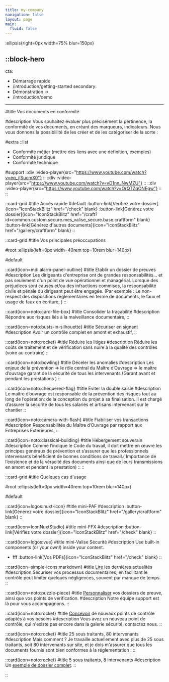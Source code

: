 ```yaml
---
title: my-company
navigation: false
layout: page
main:
  fluid: false
---
```


:ellipsis{right=0px width=75% blur=150px}

::block-hero
---
cta:
  - Démarrage rapide
  - /introduction/getting-started
secondary:
  - Démonstration →
  - /introduction/demo
---

#title
Vos documents en conformité

#description
Vous souhaitez évaluer plus précisément la pertinence, la conformité de vos documents, en créant des marqueurs, indicateurs. Nous vous donnons la possiblilité de les créer et de les catégoriser de la sorte :


#extra
  ::list
  - Conformité métier (mettre des liens avec une définition, exemples)
  - Conformité juridique
  - Conformité technique

#support
  ::div
    :video-player{src="https://www.youtube.com/watch?v=eq_jISucmX0"}
  ::
  ::div
    :video-player{src="https://www.youtube.com/watch?v=vD1nn_NwMZU"}
  ::
  ::div
    :video-player{src="https://www.youtube.com/watch?v=OrQTZqONEgw"}
  ::
::

::card-grid
#title
Accès rapide
#default
  :button-link[Vérifiez votre dossier]{icon="IconStackBlitz" href="/check" blank}
  :button-link[Générez votre dossier]{icon="IconStackBlitz" href="/craft?id=common.custom.secure.mes_valise_secure.base.craftform" blank}
  :button-link[Générez d'autres documents]{icon="IconStackBlitz" href="/gallery/craftform" blank}
::


::card-grid
#title
Vos principales préoccupations

#root
:ellipsis{left=0px width=40rem top=10rem blur=140px}

#default

  ::card{icon=mdi:alarm-panel-outline}
  #title
  Etablir un dossier de preuves
  #description
  Les dirigeants d'entreprise ont de grandes responsabilités... et pas
  seulement d'un point de vue opérationnel et managérial. Lorsque des
  préjudices sont causés et/ou des infractions commises, la responsabilité
  civile et pénale du dirigeant peut être engagée. (Par exemple : Le
  non-respect des dispositions réglementaires en terme de documents, le faux
  et usage de faux en écriture, )
  ::


  ::card{icon=noto:card-file-box}
  #title
  Consolider la traçabilité
  #description
  Répondre aux risques liés à la malveillance documentaire,
  ::

  ::card{icon=noto:busts-in-silhouette}
  #title
  Sécuriser en signant
  #description
  Avoir un contrôle complet en amont et exhaustif,
  ::


  ::card{icon=noto:rocket}
  #title
  Réduire les litiges
  #description
  Réduire les coûts de traitement et de vérification sans nuire à la
  qualité des contrôles (voire au contraire)
  ::

  ::card{icon=noto:bowling}
  #title
  Déceler les anomalies
  #description
  Les enjeux de la prévention => le rôle central du Maître d’Ouvrage
  => le maître d’ouvrage garant de la sécurité de tous les intervenants
  (Garant avant et pendant les prestations )
  ::

  ::card{icon=noto:chequered-flag}
  #title
  Eviter la double saisie
  #description
  Le maître d’ouvrage est responsable de la prévention des risques
  tout au long de l’opération: de la conception du projet à sa finalisation.
  Il est chargé d’assurer la sécurité de tous les salariés et artisans
  intervenant sur le chantier
  ::

  ::card{icon=noto:camera-with-flash}
  #title
  Fiabiliser vos transactions
  #description
  Responsabilités du Maître d’Ouvrage par rapport aux Entreprises
  Extérieures,
  ::

  ::card{icon=noto:classical-building}
  #title
  Hébergement souverain
  #description
  Comme l’indique le Code du travail, il doit mettre en œuvre les
  principes généraux de prévention et s’assurer que les professionnels
  intervenants bénéficient de bonnes conditions de travail.( Importance de
  l’existence et de la véracité des documents ainsi que de leurs transmissions
  en amont et pendant la prestation)
  ::
::


::card-grid
#title
Quelques cas d'usage

#root
:ellipsis{left=0px width=40rem top=10rem blur=140px}

#default

  ::card{icon=logos:nuxt-icon}
  #title
  mini-PAF
  #description
  :button-link[Générez votre dossier]{icon="IconStackBlitz" href="/gallery/craftform" blank}
  ::

  ::card{icon=IconNuxtStudio}
  #title
  mini-FFX
  #description
  :button-link[Vérifiez votre dossier]{icon="IconStackBlitz" href="/check" blank}
  ::

  ::card{icon=logos:vue}
  #title
  mini-Valise Sécurité
  #description
  Use built-in components (or your own!) inside your content.
  - fff
  :button-link[Vos PDFs]{icon="IconStackBlitz" href="/check" blank}
  ::

  ::card{icon=simple-icons:markdown}
  #title
  [Lire](/blog) les dernières actualités
  #description
  Sécuriser vos processus documentaires, en facilitant le contrôle peut limiter quelques négligences, souvent par manque de temps.
  ::

  ::card{icon=noto:puzzle-piece}
  #title
  [Personnaliser](/pricing) vos dossiers de preuve, ainsi que vos points de vérification.
  #description
  Notre équipe support est là pour vous accompagnons.
  ::

  ::card{icon=noto:rocket}
  #title
  [Concevoir](/pricing) de nouvaux points de contrôle adaptés à vos besoins
  #description
  Vous avez un nouveau point de contrôle, qui n'existe pas encore dans la galerie sécurité, contactez nous.
  ::

  ::card{icon=noto:rocket}
  #title
  25 sous traitants, 80 intervenants
  #description
  Mais comment ? Je travaille actuellement avec plus de 25 sous traitants, soit 80 intervenants sur site, et je dois m'assurer que tous les documents fournis sont bien conformes à la réglementation :
  ::

  ::card{icon=noto:rocket}
  #title
  5 sous traitants, 8 intervenants
  #description
  Un [exemple de dossier complet](/blog/2023/10/exemple_5soc).
  ::
  
::